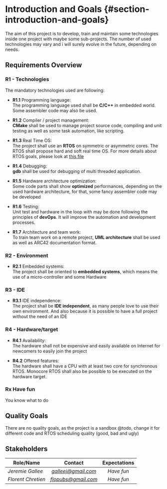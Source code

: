 # Introduction and Goals {#section-introduction-and-goals}

The aim of this project is to develop, train and maintain some technologies inside one project with maybe some sub-projects.
The number of used technologies may vary and i will surely evolve in the future, depending on needs.

## Requirements Overview

### R1 - Technologies
The mandatory technologies used are following:
 - **R1.1** Programming language:  
The programming language used shall be <strong>C/C++</strong> in embedded world. Some assembler code may also be used.

 - **R1.2** Compiler / project management:  
<strong>CMake</strong> shall be used to manage project source code, compiling and unit testing as well as some task automation, like scripting.

 - **R1.3** Real Time OS:  
The project shall use an <strong>RTOS</strong> on symmetric or asymmetric cores. The RTOS shall propose hard and soft real time OS. For more details about RTOS goals, please look at [this file](01_introduction_and_goals_RTOS.md)

 - **R1.4** Debugging:  
<strong>gdb</strong> shall be used for debugging of multi threaded application.

 - **R1.5** Hardware architecture optimization:  
Some code parts shall show <strong>optimized</strong> performances, depending on the used hardware architecture, for that, some fancy assembler code may be developed

 - **R1.6** Testing:  
Unit test and hardware in the loop with may be done following the principles of <strong>devOps</strong>. It will improve the automation and development processes.

 - **R1.7** Architecture and team work:  
To train team work on a remote project, <strong>UML architecture</strong> shall be used as well as ARC42 documentation format.

### R2 - Environment
 - **R2.1** Embedded systems:  
 The project shall be oriented to __embedded systems__, which means the use of a micro-controller and some Hardware

### R3 - IDE
 - **R3.1** IDE independence:  
The project shall be __IDE independent__, as many people love to use their own environment. And also because it is possible to have a full project without the need of an IDE

### R4 - Hardware/target
 - **R4.1** Availability:  
The hardware shall not be expensive and easily available on Internet for newcomers to easily join the project

 - **R4.2** Offered features:  
The hardware shall have a CPU with at least two core for synchronous RTOS. Monocore RTOS shall also be possible to be executed on the hardware target.

### Rx Have fun
You know what to do

## Quality Goals

There are no quality goals, as the project is a sandbox
@todo, change it for different code and RTOS scheduling quality (good, bad and ugly)  

## Stakeholders


| Role/Name   | Contact                   | Expectations              |
|-------------|:-------------------------:|:-------------------------:|
| *Jeremie Gallee* | *galleej@gmail.com*  | *Have fun*        |
| *Florent Chretien* | *flopubs@gmail.com* | *Have fun*        |
